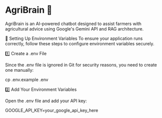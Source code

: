 # AgriBrain 🌾
AgriBrain is an AI-powered chatbot designed to assist farmers with agricultural advice using Google's Gemini API and RAG architecture.

🔧 Setting Up Environment Variables
To ensure your application runs correctly, follow these steps to configure environment variables securely.

1️⃣ Create a .env File

Since the .env file is ignored in Git for security reasons, you need to create one manually:

cp .env.example .env

2️⃣ Add Your Environment Variables

Open the .env file and add your API key:

GOOGLE_API_KEY=your_google_api_key_here
